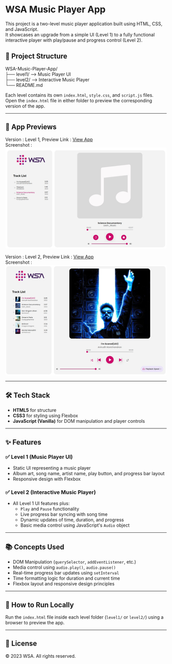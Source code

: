 # WSA Music Player App

This project is a two-level music player application built using HTML, CSS, and JavaScript.  
It showcases an upgrade from a simple UI (Level 1) to a fully functional interactive player with play/pause and progress control (Level 2).

## 📁 Project Structure

WSA-Music-Player-App/  
├── level1/ --> Music Player UI  
├── level2/ --> Interactive Music Player  
└── README.md  

Each level contains its own `index.html`, `style.css`, and `script.js` files.  
Open the `index.html` file in either folder to preview the corresponding version of the app.

---

## 🔗 App Previews

Version : Level 1, Preview Link : [View App](https://emertxeinfotech.github.io/wsa-music-player/level1/)  
Screenshot : ![Level 1](level1/assets/images/wsa-music-player-level1-screenshot.jpg)  

Version : Level 2, Preview Link : [View App](https://emertxeinfotech.github.io/wsa-music-player/level2/)  
Screenshot : ![Level 2](level2/assets/images/wsa-music-player-level2-screenshot.jpg)  

---

## 🛠️ Tech Stack

- **HTML5** for structure  
- **CSS3** for styling using Flexbox  
- **JavaScript (Vanilla)** for DOM manipulation and player controls  

---

## ✨ Features

### ✅ Level 1 (Music Player UI)

- Static UI representing a music player  
- Album art, song name, artist name, play button, and progress bar layout  
- Responsive design with Flexbox  

### ✅ Level 2 (Interactive Music Player)

- All Level 1 UI features plus:  
  - `Play` and `Pause` functionality  
  - Live progress bar syncing with song time  
  - Dynamic updates of time, duration, and progress  
  - Basic media control using JavaScript's `Audio` object  

---

## 📚 Concepts Used

- DOM Manipulation (`querySelector`, `addEventListener`, etc.)  
- Media control using `audio.play()`, `audio.pause()`  
- Real-time progress bar updates using `setInterval`  
- Time formatting logic for duration and current time  
- Flexbox layout and responsive design principles  

---

## 📌 How to Run Locally

Run the `index.html` file inside each level folder (`level1/` or `level2/`) using a browser to preview the app.

---

## 📄 License

© 2023 WSA. All rights reserved.
